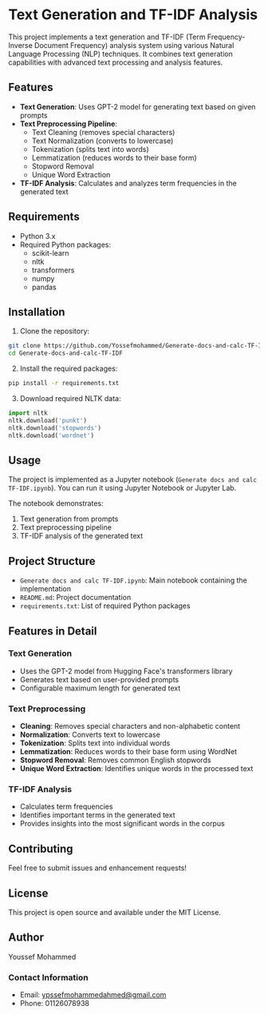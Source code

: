 # Text Generation and TF-IDF Analysis

This project implements a text generation and TF-IDF (Term Frequency-Inverse Document Frequency) analysis system using various Natural Language Processing (NLP) techniques. It combines text generation capabilities with advanced text processing and analysis features.

## Features

- **Text Generation**: Uses GPT-2 model for generating text based on given prompts
- **Text Preprocessing Pipeline**:
  - Text Cleaning (removes special characters)
  - Text Normalization (converts to lowercase)
  - Tokenization (splits text into words)
  - Lemmatization (reduces words to their base form)
  - Stopword Removal
  - Unique Word Extraction
- **TF-IDF Analysis**: Calculates and analyzes term frequencies in the generated text

## Requirements

- Python 3.x
- Required Python packages:
  - scikit-learn
  - nltk
  - transformers
  - numpy
  - pandas

## Installation

1. Clone the repository:
```bash
git clone https://github.com/Yossefmohammed/Generate-docs-and-calc-TF-IDF.git
cd Generate-docs-and-calc-TF-IDF
```

2. Install the required packages:
```bash
pip install -r requirements.txt
```

3. Download required NLTK data:
```python
import nltk
nltk.download('punkt')
nltk.download('stopwords')
nltk.download('wordnet')
```

## Usage

The project is implemented as a Jupyter notebook (`Generate docs and calc TF-IDF.ipynb`). You can run it using Jupyter Notebook or Jupyter Lab.

The notebook demonstrates:
1. Text generation from prompts
2. Text preprocessing pipeline
3. TF-IDF analysis of the generated text

## Project Structure

- `Generate docs and calc TF-IDF.ipynb`: Main notebook containing the implementation
- `README.md`: Project documentation
- `requirements.txt`: List of required Python packages

## Features in Detail

### Text Generation
- Uses the GPT-2 model from Hugging Face's transformers library
- Generates text based on user-provided prompts
- Configurable maximum length for generated text

### Text Preprocessing
- **Cleaning**: Removes special characters and non-alphabetic content
- **Normalization**: Converts text to lowercase
- **Tokenization**: Splits text into individual words
- **Lemmatization**: Reduces words to their base form using WordNet
- **Stopword Removal**: Removes common English stopwords
- **Unique Word Extraction**: Identifies unique words in the processed text

### TF-IDF Analysis
- Calculates term frequencies
- Identifies important terms in the generated text
- Provides insights into the most significant words in the corpus

## Contributing

Feel free to submit issues and enhancement requests!

## License

This project is open source and available under the MIT License.

## Author

Youssef Mohammed

### Contact Information
- Email: ypssefmohammedahmed@gmail.com
- Phone: 01126078938
